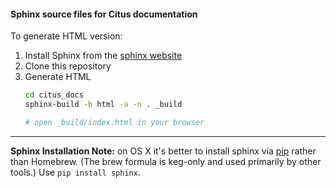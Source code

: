 #### Sphinx source files for Citus documentation

To generate HTML version:

1. Install Sphinx from the [sphinx website](http://www.sphinx-doc.org/en/master/usage/installation.html)
2. Clone this repository
4. Generate HTML
    ```bash
    cd citus_docs
    sphinx-build -b html -a -n . _build

    # open _build/index.html in your browser
    ```

---

**Sphinx Installation Note:** on OS X it's better to install sphinx via [pip](https://pip.pypa.io/en/stable/installing/) rather than Homebrew.
(The brew formula is keg-only and used primarily by other tools.)
Use `pip install sphinx`.
